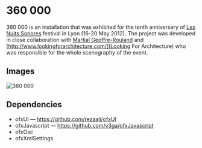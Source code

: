 360 000
==========

360 000 is an installation that was exhibited for the tenth anniversary of [Les Nuits Sonores](http://www.nuits-sonores.com/) festival in Lyon (16-20 May 2012). The project was developed in close collaboration with [Martial Geoffre-Rouland](http://www.screen-club.com/) and [http://www.lookingforarchitecture.com/](Looking For Architecture) who was responsible for the whole scenography of the event.

## Images
![360 000](https://farm8.staticflickr.com/7084/7214247704_7affd1ab60_o.jpg)

## Dependencies
* ofxUI — https://github.com/rezaali/ofxUI
* ofxJavascript — https://github.com/v3ga/ofxJavascript
* ofxOsc 
* ofxXmlSettings
